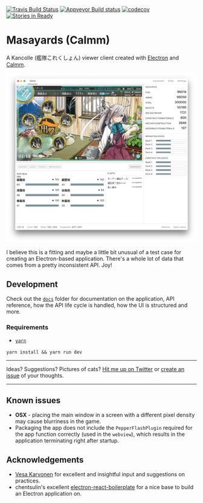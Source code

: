 
[![Travis Build Status](https://travis-ci.org/stuf/masayards-calmm.svg?branch=master)](https://travis-ci.org/stuf/masayards-calmm)
[![Appveyor Build status](https://ci.appveyor.com/api/projects/status/fo49nj630413db07?svg=true)](https://ci.appveyor.com/project/stuf/masayards-calmm)
[![codecov](https://codecov.io/gh/stuf/masayards-calmm/branch/master/graph/badge.svg)](https://codecov.io/gh/stuf/masayards-calmm)
[![Stories in Ready](https://badge.waffle.io/stuf/masayards-calmm.svg?label=ready&title=Ready)](http://waffle.io/stuf/masayards-calmm)

# Masayards (Calmm)

A Kancolle (艦隊これくしょん) viewer client created with [Electron](https://electron.atom.io) and [Calmm](https://github.com/calmm-js).

![Screenshot](assets/screenshot-v4.png)

I believe this is a fitting and maybe a little bit unusual of a test case for creating an Electron-based application. There's a whole lot of data that comes from a pretty inconsistent API. Joy!

## Development

Check out the [`docs`][documentation] folder for documentation on the application, API reference, how the API life cycle is handled, how the UI is structured and more.

[documentation]: docs/

### Requirements

 * [`yarn`][yarnpkg]

[yarnpkg]: https://yarnpkg.com

```
yarn install && yarn run dev
```

---

Ideas? Suggestions? Pictures of cats? [Hit me up on Twitter][@piparkaq] or [create an issue][issues] of your thoughts.

[@piparkaq]: https://twitter.com/piparkaq
[issues]: issues/

---

## Known issues

 * **OSX** - placing the main window in a screen with a different pixel density may cause blurriness in the game.
 * Packaging the app does not include the `PepperFlashPlugin` required for the app function correctly (used in the `webview`), which results in the application terminating right after startup.

## Acknowledgements

 * [Vesa Karvonen](https://github.com/polytypic) for excellent and insightful input and suggestions on practices.
 * chentsulin's excellent [electron-react-boilerplate](https://github.com/chentsulin/electron-react-boilerplate) for a nice base to build an Electron application on.
